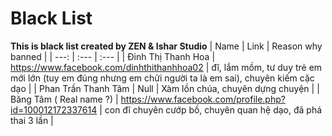# Black List
**This is black list created by ZEN & Ishar Studio**
| Name | Link | Reason why banned |
| ---: | :--- | :--- |
| Đinh Thị Thanh Hoa | https://www.facebook.com/dinhthithanhhoa02 | đĩ, lắm mồm, tư duy trẻ em mới lớn (tuy em đúng nhưng em chửi người ta là em sai), chuyên kiếm cặc dạo |
| Phan Trần Thanh Tâm | Null | Xàm lồn chúa, chuyên dựng chuyện |
| Băng Tâm ( Real name ?) | https://www.facebook.com/profile.php?id=100012172337614 | con đĩ chuyên cướp bồ, chuyên quan hệ dạo, đã phá thai 3 lần |
